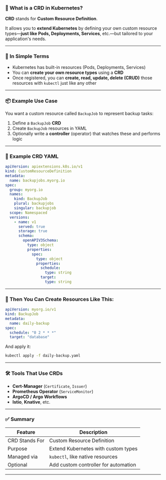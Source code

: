 ### 📘 What is a **CRD** in Kubernetes?

**CRD** stands for **Custom Resource Definition**.

It allows you to **extend Kubernetes** by defining your own custom resource types—**just like Pods, Deployments, Services**, etc.—but tailored to your application's needs.
 
---

### 🧱 In Simple Terms

* Kubernetes has built-in resources (Pods, Deployments, Services)
* You can **create your own resource types** using a **CRD**
* Once registered, you can **create, read, update, delete (CRUD)** those resources with `kubectl` just like any other

---

### 📦 Example Use Case

You want a custom resource called `BackupJob` to represent backup tasks:

1. Define a `BackupJob` **CRD**
2. Create `BackupJob` resources in YAML
3. Optionally write a **controller** (operator) that watches these and performs logic

---

### 📄 Example CRD YAML

```yaml
apiVersion: apiextensions.k8s.io/v1
kind: CustomResourceDefinition
metadata:
  name: backupjobs.myorg.io
spec:
  group: myorg.io
  names:
    kind: BackupJob
    plural: backupjobs
    singular: backupjob
  scope: Namespaced
  versions:
    - name: v1
      served: true
      storage: true
      schema:
        openAPIV3Schema:
          type: object
          properties:
            spec:
              type: object
              properties:
                schedule:
                  type: string
                target:
                  type: string
```

---

### 🧾 Then You Can Create Resources Like This:

```yaml
apiVersion: myorg.io/v1
kind: BackupJob
metadata:
  name: daily-backup
spec:
  schedule: "0 2 * * *"
  target: "database"
```

And apply it:

```bash
kubectl apply -f daily-backup.yaml
```

---

### 🛠️ Tools That Use CRDs

* **Cert-Manager** (`Certificate`, `Issuer`)
* **Prometheus Operator** (`ServiceMonitor`)
* **ArgoCD / Argo Workflows**
* **Istio**, **Knative**, etc.

---

### ✅ Summary

| Feature        | Description                          |
| -------------- | ------------------------------------ |
| CRD Stands For | Custom Resource Definition           |
| Purpose        | Extend Kubernetes with custom types  |
| Managed via    | `kubectl`, like native resources     |
| Optional       | Add custom controller for automation |

---
